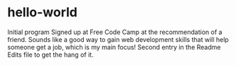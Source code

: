# hello-world
Initial program
Signed up at Free Code Camp at the recommendation of a friend. Sounds like a good way to gain web development skills that will help someone get a job, which is my main focus!
Second entry in the Readme Edits file to get the hang of it.
